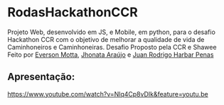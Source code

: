# RodasHackathonCCR
Projeto Web, desenvolvido em JS, e Mobile, em python, para o desafio Hackathon CCR com o objetivo de melhorar a qualidade de vida de Caminhoneiros e Caminhoneiras. Desafio Proposto pela CCR e Shawee
Feito por [Everson Motta](https://www.linkedin.com/in/everson-motta-b76673100/), [Jhonata Araújo](https://www.linkedin.com/in/jhonatavinicius2488/) e [Juan Rodrigo Harbar Penas](https://www.linkedin.com/in/juan-rodrigo-harbar-penas-296321129/)

## Apresentação:
https://www.youtube.com/watch?v=Nlq4Cp8vDIk&feature=youtu.be
